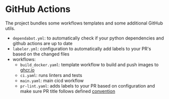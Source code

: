 # GitHub Actions

The project bundles some workflows templates and some additional GitHub utils.

- `dependabot.yml`: to automatically check if your python dependencies and github actions are up to date
- `labeler.yml`: configuration to automatically add labels to your PR's based on the changed files
- workflows:
  - `build_docker.yaml`: template workflow to build and push images to [ghcr.io](https://github.com/features/packages)
  - `ci.yaml`: runs linters and tests
  - `main.yaml`: main cicd workflow
  - `pr-lint.yaml`: adds labels to your PR based on configuration and make sure PR title follows defined [convention](https://www.conventionalcommits.org/en/v1.0.0/)
